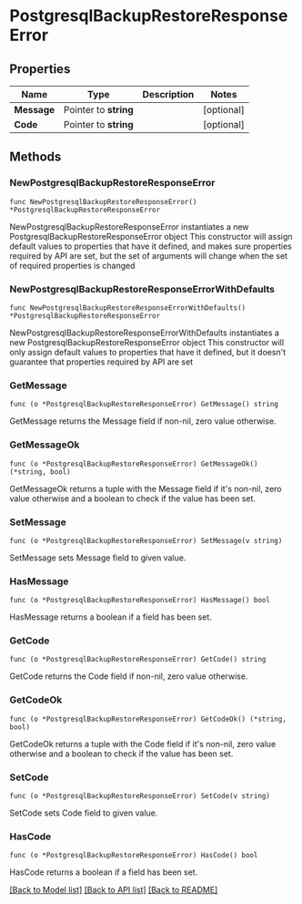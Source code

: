# PostgresqlBackupRestoreResponseError

## Properties

Name | Type | Description | Notes
------------ | ------------- | ------------- | -------------
**Message** | Pointer to **string** |  | [optional] 
**Code** | Pointer to **string** |  | [optional] 

## Methods

### NewPostgresqlBackupRestoreResponseError

`func NewPostgresqlBackupRestoreResponseError() *PostgresqlBackupRestoreResponseError`

NewPostgresqlBackupRestoreResponseError instantiates a new PostgresqlBackupRestoreResponseError object
This constructor will assign default values to properties that have it defined,
and makes sure properties required by API are set, but the set of arguments
will change when the set of required properties is changed

### NewPostgresqlBackupRestoreResponseErrorWithDefaults

`func NewPostgresqlBackupRestoreResponseErrorWithDefaults() *PostgresqlBackupRestoreResponseError`

NewPostgresqlBackupRestoreResponseErrorWithDefaults instantiates a new PostgresqlBackupRestoreResponseError object
This constructor will only assign default values to properties that have it defined,
but it doesn't guarantee that properties required by API are set

### GetMessage

`func (o *PostgresqlBackupRestoreResponseError) GetMessage() string`

GetMessage returns the Message field if non-nil, zero value otherwise.

### GetMessageOk

`func (o *PostgresqlBackupRestoreResponseError) GetMessageOk() (*string, bool)`

GetMessageOk returns a tuple with the Message field if it's non-nil, zero value otherwise
and a boolean to check if the value has been set.

### SetMessage

`func (o *PostgresqlBackupRestoreResponseError) SetMessage(v string)`

SetMessage sets Message field to given value.

### HasMessage

`func (o *PostgresqlBackupRestoreResponseError) HasMessage() bool`

HasMessage returns a boolean if a field has been set.

### GetCode

`func (o *PostgresqlBackupRestoreResponseError) GetCode() string`

GetCode returns the Code field if non-nil, zero value otherwise.

### GetCodeOk

`func (o *PostgresqlBackupRestoreResponseError) GetCodeOk() (*string, bool)`

GetCodeOk returns a tuple with the Code field if it's non-nil, zero value otherwise
and a boolean to check if the value has been set.

### SetCode

`func (o *PostgresqlBackupRestoreResponseError) SetCode(v string)`

SetCode sets Code field to given value.

### HasCode

`func (o *PostgresqlBackupRestoreResponseError) HasCode() bool`

HasCode returns a boolean if a field has been set.


[[Back to Model list]](../README.md#documentation-for-models) [[Back to API list]](../README.md#documentation-for-api-endpoints) [[Back to README]](../README.md)


